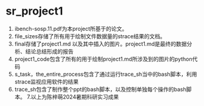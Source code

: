 # sr_project1
1. ibench-sosp.11.pdf为本project所基于的论文。
2. file_sizes存储了所有用于绘制文件数据量的strace结果的文档。
3. final存储了project1.md 以及其中插入的图片。project1.md是最终的数据分析、结论总结形成的报告
4. project1_code包含了所有的用于绘制project1.md所涉及到的图片的python代码
5. s_task，the_entire_process包含了通过运行trace_sh当中的bash脚本，利用strace监视应用软件的结果
6. trace_sh包含了制作整个ppt的bash脚本，以及控制单独每个操作的bash脚本。
7.以上为陈梓萌2024暑期科研实习成果

